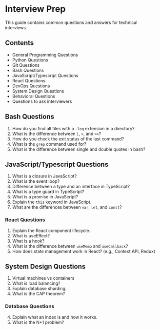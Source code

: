 # Interview Prep

This guide contains common questions and answers for technical interviews.

## Contents
- General Programming Questions
- Python Questions
- Git Questions
- Bash Questions
- JavaScript/Typescript Questions
- React Questions
- DevOps Questions
- System Design Questions
- Behavioral Questions
- Questions to ask interviewers

## Bash Questions

1. How do you find all files with a `.log` extension in a directory?
2. What is the difference between `|`, `>`, and `>>`?
3. How do you check the exit status of the last command?
4. What is the `grep` command used for?
5. What is the difference between single and double quotes in bash?


## JavaScript/Typescript Questions

1. What is a closure in JavaScript?
2. What is the event loop?
3. Difference between a type and an interface in TypeScript?
4. What is a type guard in TypeScript?
5. What is a promise in JavaScript?
6. Explain the `this` keyword in JavaScript.
7. What are the differences between `var`, `let`, and `const`?


### React Questions

1. Explain the React component lifecycle.
2. What is useEffect?
3. What is a hook?
4. What is the difference between `useMemo` and `useCallback`?
5. How does state management work in React? (e.g., Context API, Redux)


## System Design Questions

1. Virtual machines vs containers
2. What is load balancing?
3. Explain database sharding.
4. What is the CAP theorem?

### Database Questions

4. Explain what an index is and how it works.
5. What is the N+1 problem?
